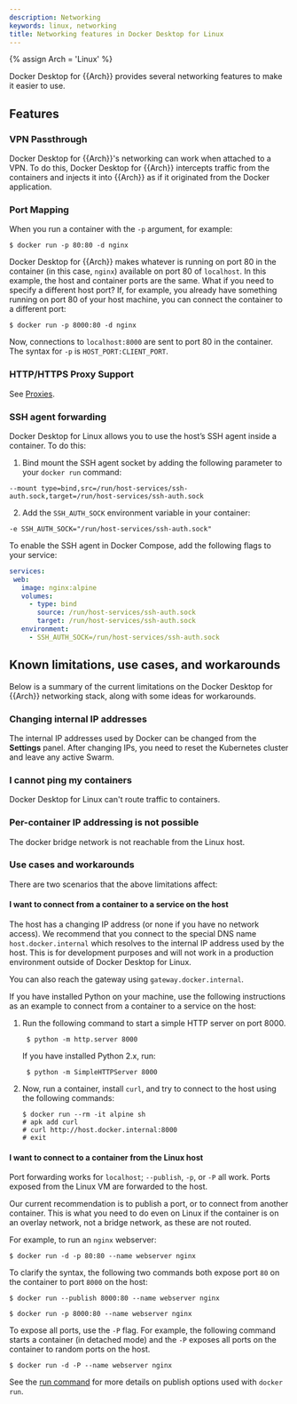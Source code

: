 ```yaml
---
description: Networking
keywords: linux, networking
title: Networking features in Docker Desktop for Linux
---
```

{% assign Arch = 'Linux' %}

Docker Desktop for {{Arch}} provides several networking features to make it
easier to use.

## Features

### VPN Passthrough

Docker Desktop for {{Arch}}'s networking can work when attached to a VPN. To do this,
Docker Desktop for {{Arch}} intercepts traffic from the containers and injects it into
{{Arch}} as if it originated from the Docker application.

### Port Mapping

When you run a container with the `-p` argument, for example:

```console
$ docker run -p 80:80 -d nginx
```

Docker Desktop for {{Arch}} makes whatever is running on port 80 in the container (in
this case, `nginx`) available on port 80 of `localhost`. In this example, the
host and container ports are the same. What if you need to specify a different
host port? If, for example, you already have something running on port 80 of
your host machine, you can connect the container to a different port:

```console
$ docker run -p 8000:80 -d nginx
```

Now, connections to `localhost:8000` are sent to port 80 in the container. The
syntax for `-p` is `HOST_PORT:CLIENT_PORT`.

### HTTP/HTTPS Proxy Support

See [Proxies](index.md#proxies).

### SSH agent forwarding

Docker Desktop for Linux allows you to use the host’s SSH agent inside a container. To do this:

1. Bind mount the SSH agent socket by adding the following parameter to your `docker run` command:

  ```ssh
  --mount type=bind,src=/run/host-services/ssh-auth.sock,target=/run/host-services/ssh-auth.sock
  ```


2. Add the `SSH_AUTH_SOCK` environment variable in your container:

  `-e SSH_AUTH_SOCK="/run/host-services/ssh-auth.sock"`


To enable the SSH agent in Docker Compose, add the following flags to your service:

 ```yaml
services:
  web:
    image: nginx:alpine
    volumes:
      - type: bind
        source: /run/host-services/ssh-auth.sock
        target: /run/host-services/ssh-auth.sock
    environment:
      - SSH_AUTH_SOCK=/run/host-services/ssh-auth.sock
 ```

## Known limitations, use cases, and workarounds

Below is a summary of the current limitations on the Docker Desktop for {{Arch}}
networking stack, along with some ideas for workarounds.

### Changing internal IP addresses

The internal IP addresses used by Docker can be changed from the **Settings** panel.
After changing IPs, you need to reset the Kubernetes cluster and leave any active Swarm.

### I cannot ping my containers

Docker Desktop for Linux can't route traffic to containers.

### Per-container IP addressing is not possible

The docker bridge network is not reachable from the Linux host.

### Use cases and workarounds

There are two scenarios that the above limitations affect:

#### I want to connect from a container to a service on the host

The host has a changing IP address (or none if you have no network access). We recommend that you connect to the special DNS name
`host.docker.internal` which resolves to the internal IP address used by the
host. This is for development purposes and will not work in a production environment outside of Docker Desktop for Linux.

You can also reach the gateway using `gateway.docker.internal`.

If you have installed Python on your machine, use the following instructions as an example to connect from a container to a service on the host:

1. Run the following command to start a simple HTTP server on port 8000.

   ```console
    $ python -m http.server 8000
   ```

   If you have installed Python 2.x, run:

   ```console
    $ python -m SimpleHTTPServer 8000
   ```

2. Now, run a container, install `curl`, and try to connect to the host using the following commands:

    ```console
    $ docker run --rm -it alpine sh
    # apk add curl
    # curl http://host.docker.internal:8000
    # exit
    ```

#### I want to connect to a container from the Linux host

Port forwarding works for `localhost`; `--publish`, `-p`, or `-P` all work.
Ports exposed from the Linux VM are forwarded to the host.

Our current recommendation is to publish a port, or to connect from another
container. This is what you need to do even on Linux if the container is on an
overlay network, not a bridge network, as these are not routed.

For example, to run an `nginx` webserver:

```console
$ docker run -d -p 80:80 --name webserver nginx
```

To clarify the syntax, the following two commands both expose port `80` on the
container to port `8000` on the host:

```console
$ docker run --publish 8000:80 --name webserver nginx

$ docker run -p 8000:80 --name webserver nginx
```

To expose all ports, use the `-P` flag. For example, the following command
starts a container (in detached mode) and the `-P` exposes all ports on the
container to random ports on the host.

```console
$ docker run -d -P --name webserver nginx
```

See the [run command](../../engine/reference/commandline/run.md) for more details on
publish options used with `docker run`.
